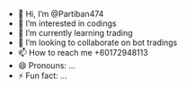 - 👋 Hi, I’m @Partiban474
- 👀 I’m interested in codings
- 🌱 I’m currently learning trading
- 💞️ I’m looking to collaborate on bot tradings
- 📫 How to reach me +60172948113
- 😄 Pronouns: ...
- ⚡ Fun fact: ...

<!---
Partiban474/Partiban474 is a ✨ special ✨ repository because its `README.md` (this file) appears on your GitHub profile.
You can click the Preview link to take a look at your changes.
--->
